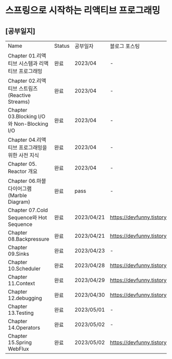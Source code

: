 # 스프링으로 시작하는 리액티브 프로그래밍

## [공부일지]
|                                           |        |            |                                  |
|-------------------------------------------|--------|------------|----------------------------------|
| Name                                      | Status | 공부일자       | 블로그 포스팅                          |
| Chapter 01.리액티브 시스템과 리액티브 프로그래밍           | 완료     | 2023/04    | -                                |
| Chapter 02.리액티브 스트림즈(Reactive Streams)    | 완료     | 2023/04    | -                                |
| Chapter 03.Blocking I/O와 Non-Blocking I/O | 완료     | 2023/04    | -                                |
| Chapter 04.리액티브 프로그래밍을 위한 사전 지식           | 완료     | 2023/04    | -                                |
| Chapter 05. Reactor 개요                    | 완료     | 2023/04    | -                                |
| Chapter 06.마블 다이어그램(Marble Diagram)       | 완료     | pass       | -                                |
| Chapter 07.Cold Sequence와 Hot Sequence    | 완료     | 2023/04/21 | https://devfunny.tistory.com/913 |
| Chapter 08.Backpressure                   | 완료     | 2023/04/21 | https://devfunny.tistory.com/914 |
| Chapter 09.Sinks                          | 완료     | 2023/04/23 | -                                |
| Chapter 10.Scheduler                      | 완료     | 2023/04/28 | https://devfunny.tistory.com/915 |
| Chapter 11.Context                        | 완료     | 2023/04/29 | https://devfunny.tistory.com/916 |
| Chapter 12.debugging                      | 완료     | 2023/04/30 | https://devfunny.tistory.com/917 |
| Chapter 13.Testing                        | 완료     | 2023/05/01 | -                                |
| Chapter 14.Operators                      | 완료     | 2023/05/02 | -                                |
| Chapter 15.Spring WebFlux                 | 완료     | 2023/05/02 | https://devfunny.tistory.com/918 |